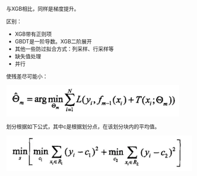 与XGB相比，同样是梯度提升。

区别：

- XGB带有正则项
- GBDT是一阶导数。XGB二阶展开
- 其他一些防过拟合方式：列采样、行采样等
- 缺失值处理
- 并行



使残差尽可能小：

![img](GBDT.assets/7155422-6f48fc48a90d0770.webp)



划分根据如下公式，其中c是根据划分点，在该划分块内的平均值。

![img](GBDT.assets/7155422-967e7cef3bc6605f.webp)

